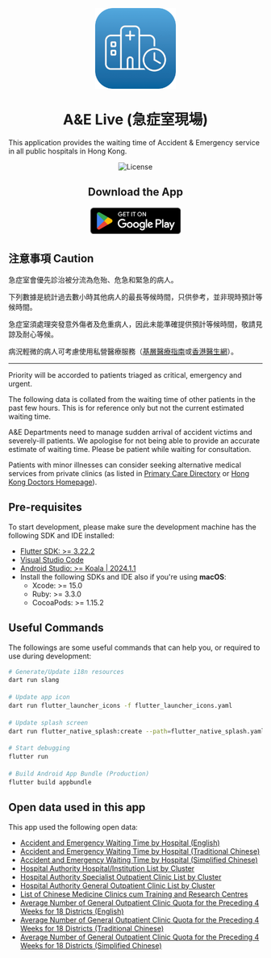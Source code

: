 <p align="center">
    <img src="assets/external/readme_app_icon.png" alt="Logo of A&E Live" style="width: 160px; display: block;" />
</p>

<h1 align="center">A&E Live (急症室現場)</h1>

This application provides the waiting time of Accident & Emergency service in all public hospitals in Hong Kong.

<div align="center">

![License](https://img.shields.io/github/license/kshuiroy/ae-live-flutter)

</div>

<h2 align="center">Download the App</h2>

<div align="center">

<a href="https://play.google.com/store/apps/details?id=dev.kshrsoftware.aelive" target="_blank">
    <img src="assets/external/readme_google_play_badge.png" alt="Get It On Google Play" style="width: 180px;" />
</a>

</div>

## 注意事項 Caution

急症室會優先診治被分流為危殆、危急和緊急的病人。

下列數據是統計過去數小時其他病人的最長等候時間，只供參考，並非現時預計等候時間。

急症室須處理突發意外傷者及危重病人，因此未能準確提供預計等候時間，敬請見諒及耐心等候。

病況輕微的病人可考慮使用私營醫療服務（[基層醫療指南](https://apps.pcdirectory.gov.hk/public/tc)或[香港醫生網](https://www.thkma.org/doctor.php)）。

---

Priority will be accorded to patients triaged as critical, emergency and urgent.

The following data is collated from the waiting time of other patients in the past few hours. This is for reference only but not the current estimated waiting time.

A&E Departments need to manage sudden arrival of accident victims and severely-ill patients. We apologise for not being able to provide an accurate estimate of waiting time. Please be patient while waiting for consultation.

Patients with minor illnesses can consider seeking alternative medical services from private clinics (as listed in [Primary Care Directory](https://apps.pcdirectory.gov.hk/public/en) or [Hong Kong Doctors Homepage](https://www.thkma.org/doctor.php)).

## Pre-requisites

To start development, please make sure the development machine has the following SDK and IDE installed:

-   [Flutter SDK: >= 3.22.2](https://docs.flutter.dev/get-started/install)
-   [Visual Studio Code](https://code.visualstudio.com/)
-   [Android Studio: >= Koala | 2024.1.1](https://developer.android.com/studio)
-   Install the following SDKs and IDE also if you're using **macOS**:
    -   Xcode: >= 15.0
    -   Ruby: >= 3.3.0
    -   CocoaPods: >= 1.15.2

## Useful Commands

The followings are some useful commands that can help you, or required to use during development:

```bash
# Generate/Update i18n resources
dart run slang

# Update app icon
dart run flutter_launcher_icons -f flutter_launcher_icons.yaml

# Update splash screen
dart run flutter_native_splash:create --path=flutter_native_splash.yaml

# Start debugging
flutter run

# Build Android App Bundle (Production)
flutter build appbundle
```

## Open data used in this app

This app used the following open data:

-   [Accident and Emergency Waiting Time by Hospital (English)](https://www.ha.org.hk/opendata/aed/aedwtdata-en.json)
-   [Accident and Emergency Waiting Time by Hospital (Traditional Chinese)](https://www.ha.org.hk/opendata/aed/aedwtdata-tc.json)
-   [Accident and Emergency Waiting Time by Hospital (Simplified Chinese)](https://www.ha.org.hk/opendata/aed/aedwtdata-sc.json)
-   [Hospital Authority Hospital/Institution List by Cluster](https://www.ha.org.hk/opendata/facility-hosp.json)
-   [Hospital Authority Specialist Outpatient Clinic List by Cluster](https://www.ha.org.hk/opendata/facility-sop.json)
-   [Hospital Authority General Outpatient Clinic List by Cluster](https://www.ha.org.hk/opendata/facility-gop.json)
-   [List of Chinese Medicine Clinics cum Training and Research Centres](https://www.ha.org.hk/opendata/cmctr/facility-cmctr.json)
-   [Average Number of General Outpatient Clinic Quota for the Preceding 4 Weeks for 18 Districts (English)](https://www.ha.org.hk/pas_gopc/pas_gopc_avg_quota_pdf/g0_9uo7a_p-en.json)
-   [Average Number of General Outpatient Clinic Quota for the Preceding 4 Weeks for 18 Districts (Traditional Chinese)](https://www.ha.org.hk/pas_gopc/pas_gopc_avg_quota_pdf/g0_9uo7a_p-tc.json)
-   [Average Number of General Outpatient Clinic Quota for the Preceding 4 Weeks for 18 Districts (Simplified Chinese)](https://www.ha.org.hk/pas_gopc/pas_gopc_avg_quota_pdf/g0_9uo7a_p-sc.json)
